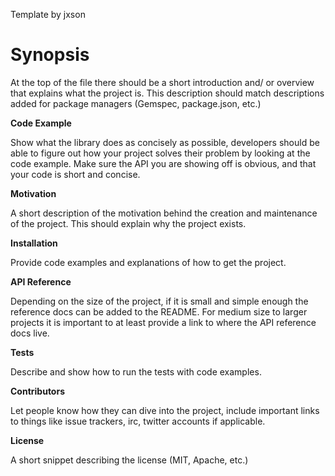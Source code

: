 Template by jxson

# Synopsis

At the top of the file there should be a short introduction and/ or overview that explains what the project is. This description should match descriptions added for package managers (Gemspec, package.json, etc.)

**Code Example**

Show what the library does as concisely as possible, developers should be able to figure out how your project solves their problem by looking at the code example. Make sure the API you are showing off is obvious, and that your code is short and concise.

**Motivation**

A short description of the motivation behind the creation and maintenance of the project. This should explain why the project exists.

**Installation**

Provide code examples and explanations of how to get the project.

**API Reference**

Depending on the size of the project, if it is small and simple enough the reference docs can be added to the README. For medium size to larger projects it is important to at least provide a link to where the API reference docs live.

**Tests**

Describe and show how to run the tests with code examples.

**Contributors**

Let people know how they can dive into the project, include important links to things like issue trackers, irc, twitter accounts if applicable.

**License**

A short snippet describing the license (MIT, Apache, etc.)
